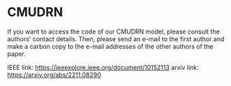 # CMUDRN

If you want to access the code of our CMUDRN model, please consult the authors' contact details. Then, please send an e-mail to the first author and make a carbon copy to the e-mail addresses of the other authors of the paper.

IEEE link: https://ieeexplore.ieee.org/document/10152113
arxiv link: https://arxiv.org/abs/2211.08290

